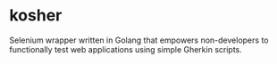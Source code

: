 # kosher
Selenium wrapper written in Golang that empowers non-developers to functionally test web applications using simple Gherkin scripts.
